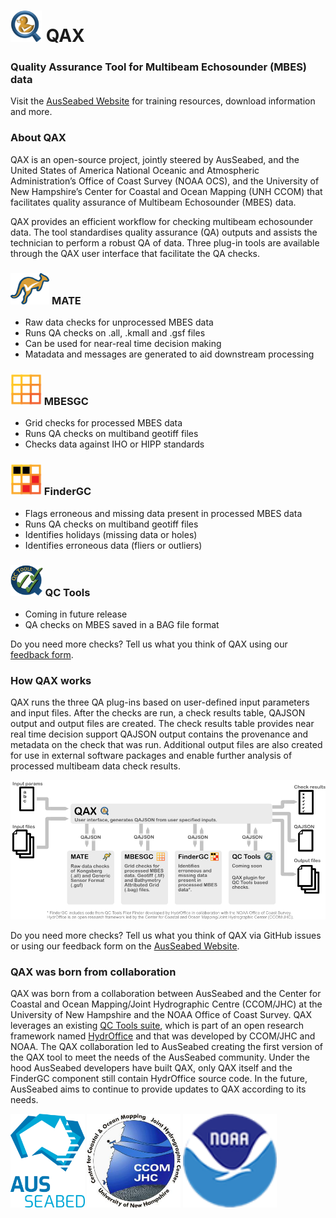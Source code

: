 # <img src ="/resources/logos/qax_original_logo.png" alt="QAX Logo" height=50 > QAX
### Quality Assurance Tool for Multibeam Echosounder (MBES) data
Visit the [AusSeabed Website](ausseabed.gov.au/qax) for training resources, download information and more. 

### About QAX
QAX is an open-source project, jointly steered by AusSeabed, and the United States of America National Oceanic and Atmospheric Administration’s Office of Coast Survey (NOAA OCS), and the University of New Hampshire’s Center for Coastal and Ocean Mapping (UNH CCOM) that facilitates quality assurance of Multibeam Echosounder (MBES) data.

QAX provides an efficient workflow for checking multibeam echosounder data. The tool standardises quality assurance (QA) outputs and assists the technician to perform a robust QA of data.
Three plug-in tools are available through the QAX user interface that facilitate the QA checks.

### <img src ="/resources/logos/MATE.png" alt="MATE" height=50 > MATE
-	Raw data checks for unprocessed MBES data
-	Runs QA checks on .all, .kmall and .gsf files
-	Can be used for near-real time decision making
-	Matadata and messages are generated to aid downstream processing

### <img src ="/resources/logos/MBESGC.png" alt="MBESGC" height=50 > MBESGC
-	Grid checks for processed MBES data
-	Runs QA checks on multiband geotiff files
-	Checks data against IHO or HIPP standards

### <img src ="/resources/logos/FinderGC.png" alt="FinderGC" height=50 > FinderGC
-	Flags erroneous and missing data present in processed MBES data
-	Runs QA checks on multiband geotiff files
-	Identifies holidays (missing data or holes)
-	Identifies erroneous data (fliers or outliers)

### <img src ="/resources/logos/qcTools_logo.png" alt="QC Tools Logo" height=50 > QC Tools
- Coming in future release
- QA checks on MBES saved in a BAG file format

Do you need more checks? Tell us what you think of QAX using our [feedback form](https://www.ausseabed.gov.au/QAX/feedback-form).

### How QAX works
QAX runs the three QA plug-ins based on user-defined input parameters and input files. After the checks are run, a check results table, QAJSON output and output files are created. The check results table provides near real time decision support QAJSON output contains the provenance and metadata on the check that was run.  Additional output files are also created for use in external software packages and enable further analysis of processed multibeam data check results.

![QAX_diagram](/resources/diagrams/qax_and_others.png)

Do you need more checks? Tell us what you think of QAX via GitHub issues or using our feedback form on the [AusSeabed Website](ausseabed.gov.au/qax).

### QAX was born from collaboration
QAX was born from a collaboration between AusSeabed and the Center for Coastal and Ocean Mapping/Joint Hydrographic Centre (CCOM/JHC) at the University of New Hampshire and the NOAA Office of Coast Survey. QAX leverages an existing [QC Tools suite](https://www.hydroffice.org/qctools), which is part of an open research framework named [HydrOffice](https://www.hydroffice.org/) and that was developed by CCOM/JHC and NOAA. The QAX collaboration led to AusSeabed creating the first version of the QAX tool to meet the needs of the AusSeabed community. Under the hood AusSeabed developers have built QAX, only QAX itself and the FinderGC component still contain HydrOffice source code. In the future, AusSeabed aims to continue to provide updates to QAX according to its needs.

<img src ="/resources/logos/AusSeabed logo_stacked_CMYK.png" alt="ASB" height=150> <img src ="/resources/logos/CCOM.jfif" alt="CCOM" height=150> <img src ="/resources/logos/noaa-logo-no-ring-70.png" alt="NOAA" height=150>
